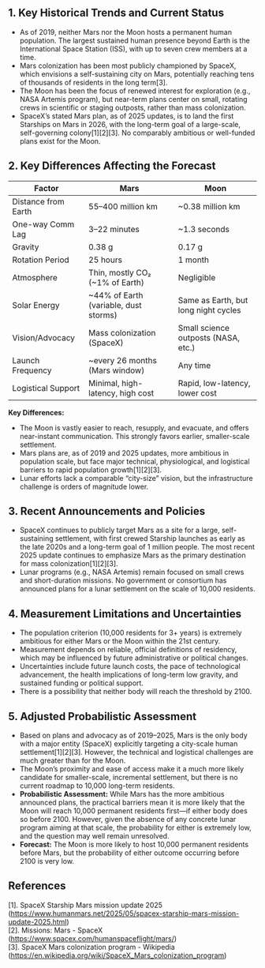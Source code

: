 ## 1. Key Historical Trends and Current Status

- As of 2019, neither Mars nor the Moon hosts a permanent human population. The largest sustained human presence beyond Earth is the International Space Station (ISS), with up to seven crew members at a time.
- Mars colonization has been most publicly championed by SpaceX, which envisions a self-sustaining city on Mars, potentially reaching tens of thousands of residents in the long term[3].
- The Moon has been the focus of renewed interest for exploration (e.g., NASA Artemis program), but near-term plans center on small, rotating crews in scientific or staging outposts, rather than mass colonization.
- SpaceX’s stated Mars plan, as of 2025 updates, is to land the first Starships on Mars in 2026, with the long-term goal of a large-scale, self-governing colony[1][2][3]. No comparably ambitious or well-funded plans exist for the Moon.

## 2. Key Differences Affecting the Forecast

| Factor            | Mars                                  | Moon                                 |
|-------------------|---------------------------------------|--------------------------------------|
| Distance from Earth | 55–400 million km                  | ~0.38 million km                    |
| One-way Comm Lag  | 3–22 minutes                          | ~1.3 seconds                        |
| Gravity           | 0.38 g                                | 0.17 g                              |
| Rotation Period   | 25 hours                              | 1 month                             |
| Atmosphere        | Thin, mostly CO₂ (~1% of Earth)       | Negligible                          |
| Solar Energy      | ~44% of Earth (variable, dust storms) | Same as Earth, but long night cycles |
| Vision/Advocacy   | Mass colonization (SpaceX)            | Small science outposts (NASA, etc.)  |
| Launch Frequency  | ~every 26 months (Mars window)        | Any time                            |
| Logistical Support| Minimal, high-latency, high cost      | Rapid, low-latency, lower cost      |

**Key Differences:**
- The Moon is vastly easier to reach, resupply, and evacuate, and offers near-instant communication. This strongly favors earlier, smaller-scale settlement.
- Mars plans are, as of 2019 and 2025 updates, more ambitious in population scale, but face major technical, physiological, and logistical barriers to rapid population growth[1][2][3].
- Lunar efforts lack a comparable “city-size” vision, but the infrastructure challenge is orders of magnitude lower.

## 3. Recent Announcements and Policies

- SpaceX continues to publicly target Mars as a site for a large, self-sustaining settlement, with first crewed Starship launches as early as the late 2020s and a long-term goal of 1 million people. The most recent 2025 update continues to emphasize Mars as the primary destination for mass colonization[1][2][3].
- Lunar programs (e.g., NASA Artemis) remain focused on small crews and short-duration missions. No government or consortium has announced plans for a lunar settlement on the scale of 10,000 residents.

## 4. Measurement Limitations and Uncertainties

- The population criterion (10,000 residents for 3+ years) is extremely ambitious for either Mars or the Moon within the 21st century.
- Measurement depends on reliable, official definitions of residency, which may be influenced by future administrative or political changes.
- Uncertainties include future launch costs, the pace of technological advancement, the health implications of long-term low gravity, and sustained funding or political support.
- There is a possibility that neither body will reach the threshold by 2100.

## 5. Adjusted Probabilistic Assessment

- Based on plans and advocacy as of 2019–2025, Mars is the only body with a major entity (SpaceX) explicitly targeting a city-scale human settlement[1][2][3]. However, the technical and logistical challenges are much greater than for the Moon.
- The Moon’s proximity and ease of access make it a much more likely candidate for smaller-scale, incremental settlement, but there is no current roadmap to 10,000 long-term residents.
- **Probabilistic Assessment:** While Mars has the more ambitious announced plans, the practical barriers mean it is more likely that the Moon will reach 10,000 permanent residents first—if either body does so before 2100. However, given the absence of any concrete lunar program aiming at that scale, the probability for either is extremely low, and the question may well remain unresolved.
- **Forecast:** The Moon is more likely to host 10,000 permanent residents before Mars, but the probability of either outcome occurring before 2100 is very low.

## References

[1]. SpaceX Starship Mars mission update 2025 (https://www.humanmars.net/2025/05/spacex-starship-mars-mission-update-2025.html)  
[2]. Missions: Mars - SpaceX (https://www.spacex.com/humanspaceflight/mars/)  
[3]. SpaceX Mars colonization program - Wikipedia (https://en.wikipedia.org/wiki/SpaceX_Mars_colonization_program)